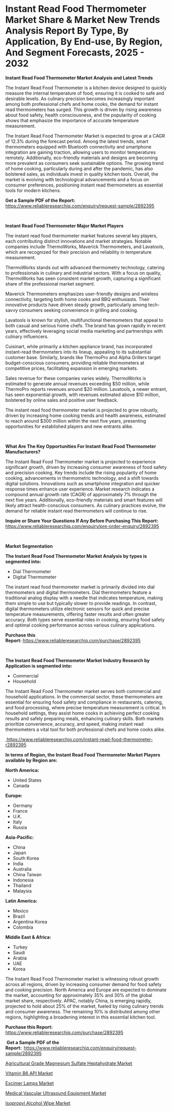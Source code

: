 <p><h1>Instant Read Food Thermometer Market Share & Market New Trends Analysis Report By Type, By Application, By End-use, By Region, And Segment Forecasts, 2025 - 2032</h1></p><p><strong>Instant Read Food Thermometer Market Analysis and Latest Trends</strong></p>
<p><p>The Instant Read Food Thermometer is a kitchen device designed to quickly measure the internal temperature of food, ensuring it is cooked to safe and desirable levels. As culinary precision becomes increasingly important among both professional chefs and home cooks, the demand for instant read thermometers has surged. This growth is driven by rising awareness about food safety, health consciousness, and the popularity of cooking shows that emphasize the importance of accurate temperature measurement.</p><p>The Instant Read Food Thermometer Market is expected to grow at a CAGR of 12.3% during the forecast period. Among the latest trends, smart thermometers equipped with Bluetooth connectivity and smartphone integration are gaining traction, allowing users to monitor temperatures remotely. Additionally, eco-friendly materials and designs are becoming more prevalent as consumers seek sustainable options. The growing trend of home cooking, particularly during and after the pandemic, has also bolstered sales, as individuals invest in quality kitchen tools. Overall, the market is evolving with technological advancements and a focus on consumer preferences, positioning instant read thermometers as essential tools for modern kitchens.</p></p>
<p><strong>Get a Sample PDF of the Report:&nbsp;</strong> <a href="https://www.reliableresearchiq.com/enquiry/request-sample/2892395?utm_campaign=1842&utm_medium=2&utm_source=Github&utm_content=ia&utm_term=15032025&utm_id=instant-read-food-thermometer">https://www.reliableresearchiq.com/enquiry/request-sample/2892395</a></p>
<p>&nbsp;</p>
<p><strong>Instant Read Food Thermometer Major Market Players</strong></p>
<p><p>The instant read food thermometer market features several key players, each contributing distinct innovations and market strategies. Notable companies include ThermoWorks, Maverick Thermometers, and Lavatools, which are recognized for their precision and reliability in temperature measurement. </p><p>ThermoWorks stands out with advanced thermometry technology, catering to professionals in culinary and industrial sectors. With a focus on quality, ThermoWorks has seen consistent market growth, capturing a significant share of the professional market segment.</p><p>Maverick Thermometers emphasizes user-friendly designs and wireless connectivity, targeting both home cooks and BBQ enthusiasts. Their innovative products have driven steady growth, particularly among tech-savvy consumers seeking convenience in grilling and cooking.</p><p>Lavatools is known for stylish, multifunctional thermometers that appeal to both casual and serious home chefs. The brand has grown rapidly in recent years, effectively leveraging social media marketing and partnerships with culinary influencers.</p><p>Cuisinart, while primarily a kitchen appliance brand, has incorporated instant-read thermometers into its lineup, appealing to its substantial customer base. Similarly, brands like ThermoPro and Alpha Grillers target budget-conscious consumers, providing reliable thermometers at competitive prices, facilitating expansion in emerging markets.</p><p>Sales revenue for these companies varies widely. ThermoWorks is estimated to generate annual revenues exceeding $50 million, while ThermoPro reports revenues around $20 million. Lavatools, a newer entrant, has seen exponential growth, with revenues estimated above $10 million, bolstered by online sales and positive user feedback.</p><p>The instant read food thermometer market is projected to grow robustly, driven by increasing home cooking trends and health awareness, estimated to reach around $300 million within the next five years, presenting opportunities for established players and new entrants alike.</p></p>
<p>&nbsp;</p>
<p><strong>What Are The Key Opportunities For Instant Read Food Thermometer Manufacturers?</strong></p>
<p><p>The Instant Read Food Thermometer market is projected to experience significant growth, driven by increasing consumer awareness of food safety and precision cooking. Key trends include the rising popularity of home cooking, advancements in thermometric technology, and a shift towards digital solutions. Innovations such as smartphone integration and quicker response times enhance user experience. Market research indicates a compound annual growth rate (CAGR) of approximately 7% through the next five years. Additionally, eco-friendly materials and smart features will likely attract health-conscious consumers. As culinary practices evolve, the demand for reliable instant read thermometers will continue to rise.</p></p>
<p><strong>Inquire or Share Your Questions If Any Before Purchasing This Report:</strong> <a href="https://www.reliableresearchiq.com/enquiry/pre-order-enquiry/2892395?utm_campaign=1842&utm_medium=2&utm_source=Github&utm_content=ia&utm_term=15032025&utm_id=instant-read-food-thermometer">https://www.reliableresearchiq.com/enquiry/pre-order-enquiry/2892395</a></p>
<p>&nbsp;</p>
<p><strong>Market Segmentation</strong></p>
<p><strong>The Instant Read Food Thermometer Market Analysis by types is segmented into:</strong></p>
<p><ul><li>Dial Thermometer</li><li>Digital Thermometer</li></ul></p>
<p><p>The instant read food thermometer market is primarily divided into dial thermometers and digital thermometers. Dial thermometers feature a traditional analog display with a needle that indicates temperature, making them simple to use but typically slower to provide readings. In contrast, digital thermometers utilize electronic sensors for quick and precise temperature measurements, offering faster results and often greater accuracy. Both types serve essential roles in cooking, ensuring food safety and optimal cooking performance across various culinary applications.</p></p>
<p><strong>Purchase this Report:&nbsp;</strong><a href="https://www.reliableresearchiq.com/purchase/2892395?utm_campaign=1842&utm_medium=2&utm_source=Github&utm_content=ia&utm_term=15032025&utm_id=instant-read-food-thermometer">https://www.reliableresearchiq.com/purchase/2892395</a></p>
<p>&nbsp;</p>
<p><strong>The Instant Read Food Thermometer Market Industry Research by Application is segmented into:</strong></p>
<p><ul><li>Commercial</li><li>Household</li></ul></p>
<p><p>The Instant Read Food Thermometer market serves both commercial and household applications. In the commercial sector, these thermometers are essential for ensuring food safety and compliance in restaurants, catering, and food processing, where precise temperature measurement is critical. In household settings, they assist home cooks in achieving perfect cooking results and safely preparing meals, enhancing culinary skills. Both markets prioritize convenience, accuracy, and speed, making instant read thermometers a vital tool for both professional chefs and home cooks alike.</p></p>
<p><a href="https://www.reliableresearchiq.com/instant-read-food-thermometer-r2892395?utm_campaign=1842&utm_medium=2&utm_source=Github&utm_content=ia&utm_term=15032025&utm_id=instant-read-food-thermometer">&nbsp;https://www.reliableresearchiq.com/instant-read-food-thermometer-r2892395</a></p>
<p><strong>In terms of Region, the Instant Read Food Thermometer Market Players available by Region are:</strong></p>
<p>
    <p> <strong> North America: </strong>
        <ul>
            <li>United States</li>
            <li>Canada</li>
        </ul>
        </p> 
    <p> <strong> Europe: </strong>
        <ul>
            <li>Germany</li>
            <li>France</li>
            <li>U.K.</li>
            <li>Italy</li>
            <li>Russia</li>
        </ul>
        </p> 
    <p> <strong> Asia-Pacific: </strong>
        <ul>
            <li>China</li>
            <li>Japan</li>
            <li>South Korea</li>
            <li>India</li>
            <li>Australia</li>
            <li>China Taiwan</li>
            <li>Indonesia</li>
            <li>Thailand</li>
            <li>Malaysia</li>
        </ul>
        </p> 
    <p> <strong> Latin America: </strong>
        <ul>
            <li>Mexico</li>
            <li>Brazil</li>
            <li>Argentina Korea</li>
            <li>Colombia</li>
        </ul>
        </p> 
    <p> <strong> Middle East & Africa: </strong>
        <ul>
            <li>Turkey</li>
            <li>Saudi</li>
            <li>Arabia</li>
            <li>UAE</li>
            <li>Korea</li>
        </ul>
    </p>
    </p>
<p><p>The Instant Read Food Thermometer market is witnessing robust growth across all regions, driven by increasing consumer demand for food safety and cooking precision. North America and Europe are expected to dominate the market, accounting for approximately 35% and 30% of the global market share, respectively. APAC, notably China, is emerging rapidly, projected to hold about 25% of the market, fueled by rising culinary trends and consumer awareness. The remaining 10% is distributed among other regions, highlighting a broadening interest in this essential kitchen tool.</p></p>
<p><strong>Purchase this Report: </strong><a href="https://www.reliableresearchiq.com/purchase/2892395?utm_campaign=1842&utm_medium=2&utm_source=Github&utm_content=ia&utm_term=15032025&utm_id=instant-read-food-thermometer">https://www.reliableresearchiq.com/purchase/2892395</a></p>
<p>&nbsp;<strong>Get a Sample PDF of the Report:&nbsp;&nbsp;</strong><a href="https://www.reliableresearchiq.com/enquiry/request-sample/2892395?utm_campaign=1842&utm_medium=2&utm_source=Github&utm_content=ia&utm_term=15032025&utm_id=instant-read-food-thermometer">https://www.reliableresearchiq.com/enquiry/request-sample/2892395</a></p>
<p><strong></strong></p>
<p><p><a href="https://github.com/frodanlert/Market-Research-Report-List-1/blob/main/agricultural-grade-magnesium-sulfate-heptahydrate-market.md?utm_campaign=1842&utm_medium=2&utm_source=Github&utm_content=ia&utm_term=15032025&utm_id=instant-read-food-thermometer">Agricultural Grade Magnesium Sulfate Heptahydrate Market</a></p><p><a href="https://github.com/ilanarohalgh/Market-Research-Report-List-1/blob/main/vitamin-b6-api-market.md?utm_campaign=1842&utm_medium=2&utm_source=Github&utm_content=ia&utm_term=15032025&utm_id=instant-read-food-thermometer">Vitamin B6 API Market</a></p><p><a href="https://github.com/iperitvik8/Market-Research-Report-List-1/blob/main/excimer-lamps-market.md?utm_campaign=1842&utm_medium=2&utm_source=Github&utm_content=ia&utm_term=15032025&utm_id=instant-read-food-thermometer">Excimer Lamps Market</a></p><p><a href="https://github.com/zdybelzinn/Market-Research-Report-List-1/blob/main/medical-vascular-ultrasound-equipment-market.md?utm_campaign=1842&utm_medium=2&utm_source=Github&utm_content=ia&utm_term=15032025&utm_id=instant-read-food-thermometer">Medical Vascular Ultrasound Equipment Market</a></p><p><a href="https://github.com/kadutjoelly83/Market-Research-Report-List-1/blob/main/isopropyl-alcohol-wipe-market.md?utm_campaign=1842&utm_medium=2&utm_source=Github&utm_content=ia&utm_term=15032025&utm_id=instant-read-food-thermometer">Isopropyl Alcohol Wipe Market</a></p></p>